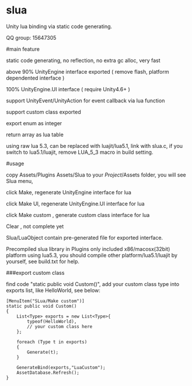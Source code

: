 # slua
Unity lua binding via static code generating.

QQ group: 15647305


#main feature

static code generating, no reflection, no extra gc alloc, very fast

above 90% UnityEngine interface exported ( remove flash, platform dependented interface )

100% UnityEngine.UI interface ( require Unity4.6+ )

support UnityEvent/UnityAction for event callback via lua function

support custom class exported

export enum as integer

return array as lua table

using raw lua 5.3, can be replaced with luajit/lua5.1, link with slua.c, if you switch to lua5.1/luajit, remove LUA_5_3 macro in build setting.

#usage

copy Assets/Plugins Assets/Slua to your $Project$/Assets folder, you will see Slua menu, 

click Make, regenerate UnityEngine interface for lua

click Make UI, regenerate UnityEngine.UI interface for lua

click Make custom , generate custom class interface for lua

Clear , not complete yet

Slua/LuaObject contain pre-generated file for exported interface.

Precompiled slua library in Plugins only included x86/macosx(32bit) platform using lua5.3, you should compile other platform/lua5.1/luajit by yourself, see build.txt for help.

###export custom class

find code "static public void Custom()", add your custom class type into exports list, like HelloWorld, see below:

    [MenuItem("SLua/Make custom")]
    static public void Custom()
    {
        List<Type> exports = new List<Type>{
			typeof(HelloWorld),
			// your custom class here
		};

        foreach (Type t in exports)
        {
            Generate(t);
        }

        GenerateBind(exports,"LuaCustom");
        AssetDatabase.Refresh();
    }
